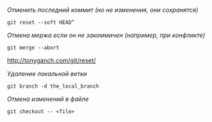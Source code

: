 
*Отменить последний коммит (но не изменения, они сохранятся)*

`git reset --soft HEAD^`


*Отмена мержа если он не закоммичен (например, при конфликте)*

`git merge --abort`


http://tonyganch.com/git/reset/


*Удаление локальной ветки*

`git branch -d the_local_branch`


*Отмена изменений в файле*

`git checkout -- <file>`
